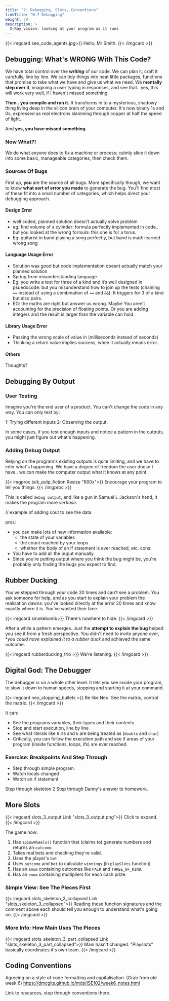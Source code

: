 ```yaml
---
title: "7: Debugging, Slots, Conventions"
linkTitle: "W.7 Debugging"
weight: 70
description: >
  X-Ray vision: looking at your program as it runs
---
```


{{< imgcard see_code_agents.jpg>}}
Hello, Mr Smith.
{{< /imgcard >}}

## Debugging: What's WRONG With This Code?

We have total control over the **_writing_** of our code. We can plan it, craft it carefully, line by line. We can tidy things into neat little packages, functions that promise to take what we have and give us what we need. We **mentally step over it**, imagining a user typing in responses, and see that.. yes, this will work very well, if I haven't missed something.

**Then.. you compile and run it.** It transforms in to a mysterious, shadowy thing living deep in the silicon brain of your computer. It's now binary 1s and 0s, expressed as real electrons slamming through copper at half the speed of light. 

And **yes, you have missed something.**

### Now What?!

We do what anyone does to fix a machine or process: calmly slice it down into some basic, manageable categories, then check them.

### Sources Of Bugs

First up, **you** are the source of all bugs. More specifically though, we want to know **what sort of error you made** to generate the bug. You'll find most of these fit into a small number of categories, which helps direct your debugging approach.

#### Design Error

* well coded, planned solution doesn’t actually solve problem
* eg: find volume of a cylinder: formula perfectly implemented in code.. but you looked at the wrong formula: this one is for a torus.
* Eg: guitarist in band playing a song perfectly, but band is mad: learned wrong song

#### Language Usage Error

* Solution was good but code implementation doesnt actually match your planned solution
* Spring from misunderstanding language
* Eg: you write a test for three of a kind and it’s well designed in psuedocode: but you misunderstand how to join up the tests (chaining `==` instead of using a combination of `==` and `&&`). It triggers for 3 of a kind  but also pairs.
* EG: the maths are right but answer us wrong. Maybe You aren’t accounting for the precision of floating points. Or you are adding integers and the result is larger than the variable can hold.

#### Library Usage Error
* Passing the wrong scale of value in (milliseconds instead of seconds)
* Thinking a return value implies success, when it actually means error.

#### Others

Thoughts?

## Debugging By Output

### User Testing

Imagine you're the end user of a product. You can't change the code in any way. You can only test by:

1: Trying different inputs
2: Observing the output. 

In some cases, if you test enough inputs and notice a pattern in the outputs, you might just figure out what's happening.

### Adding Debug Output

Relying on the program's existing outputs is quite limiting, and we have to infer what's happening. We have a degree of freedom the user doesn't have.. we can make the computer output what it knows at any point. 

{{< imgproc talk_pulp_fiction Resize "600x">}}
Encourage your program to tell you things.
{{< /imgproc >}}

This is called `debug output`, and like a gun in Samuel L Jackson's hand, it makes the program more _verbose_.

// example of adding cout to see the data

pros: 
* you can make lots of new information available: 
  * the state of your variables
  * the count reached by your loops 
  * whether the body of an if statement is ever reached, etc.
cons: 
* You have to add all the ouput manually.
* Since you're putting output where you think the bug might be, you're probably only finding the bugs you expect to find.

## Rubber Ducking

You've stepped through your code 20 times and can't see a problem. You ask someone for help, and as you start to explain your problem the realisation dawns: you've looked directly at the error 20 times and know exactly where it is. You've wasted their time.

{{< imgcard smokebomb>}}
There's nowhere to hide.
{{< /imgcard >}}

After a while a pattern emerges. Just the **attempt to explain the bug** helped you see it from a fresh perspective. You didn't need to invite anyone over, **you could have explained it to a rubber duck* and achieved the same outcome.

{{< imgcard rubberducking_trio >}}
We're listening.
{{< /imgcard >}}

## Digital God: The Debugger

The debugger is on a whole other level. It lets you see inside your program, to slow it down to human speeds, stopping and starting it at your command.

{{< imgcard neo_stopping_bullets >}}
Be like Neo. See the matrix, control the matrix.
{{< /imgcard >}}

It can:
* See the programs variables, their types and their contents
* Stop and start execution, line by line
* See what literals like `0.06` and `b` are being treated as (`double` and `char`)
* Critically, you can follow the execution path and see if areas of your program (inside functions, loops, ifs) are ever reached.

### Exercise: Breakpoints And Step Through

* Step through simple program.
* Watch locals changed
* Watch an if statement

Step through skeleton 2
Step through Danny's answer to homework.

## More Slots

{{< imgcard slots_3_output Link "slots_3_output.png">}}
Click to expand.
{{< /imgcard >}}

The game now:
1. Has `spinwWheels()` function that (claims to) generate numbers and returns an `outcome`.
1. Takes real bets and checking they're valid.
1. Uses the player's `bet`
1. Uses `outcome` and `bet` to calculate `winnings` (in `playSlots` function)
1. Has an `enum` containing outcomes like `PAIR` and `THREE_OF_KIND`.
1. Has an `enum` containing multipliers for each cash prize.

### Simple View: See The Pieces First

{{< imgcard slots_skeleton_3_collapsed Link "slots_skeleton_3_collapsed">}}
Reading these function signatures and the comment above each should tell you enough to understand what's going on.
{{< /imgcard >}}

### More Info: How Main Uses The Pieces

{{< imgcard slots_skeleton_3_part_collapsed Link "slots_skeleton_3_part_collapsed">}}
Main hasn't changed. "Playslots" basically coordinates it's own team.
{{< /imgcard >}}

<!--
### The Functions

{{< imgcard slots_skeleton_3 Link "slots_skeleton_3">}}
Each function alone reads like a pretty simple program. Manageable chunks that you can write!
{{< /imgcard >}}
-->
## Coding Conventions

Agreeing on a style of code formatting and capitalisation.
(Grab from old week 6)
https://dmcgits.github.io/mds/ISE102/week6_notes.html

Link to resources, step through conventions there.



